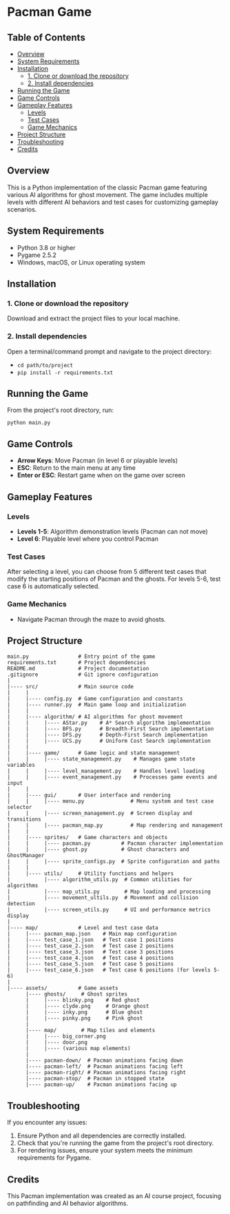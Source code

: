 # Pacman Game

## Table of Contents

- [Overview](#overview)
- [System Requirements](#system-requirements)
- [Installation](#installation)
  - [1. Clone or download the repository](#1-clone-or-download-the-repository)
  - [2. Install dependencies](#2-install-dependencies)
- [Running the Game](#running-the-game)
- [Game Controls](#game-controls)
- [Gameplay Features](#gameplay-features)
  - [Levels](#levels)
  - [Test Cases](#test-cases)
  - [Game Mechanics](#game-mechanics)
- [Project Structure](#project-structure)
- [Troubleshooting](#troubleshooting)
- [Credits](#credits)

## Overview

This is a Python implementation of the classic Pacman game featuring various AI algorithms for ghost movement. The game includes multiple levels with different AI behaviors and test cases for customizing gameplay scenarios.

## System Requirements

- Python 3.8 or higher
- Pygame 2.5.2
- Windows, macOS, or Linux operating system

## Installation

### 1. Clone or download the repository

Download and extract the project files to your local machine.

### 2. Install dependencies

Open a terminal/command prompt and navigate to the project directory:

- `cd path/to/project`
- `pip install -r requirements.txt`

## Running the Game

From the project's root directory, run:

`python main.py`

## Game Controls

- **Arrow Keys**: Move Pacman (in level 6 or playable levels)
- **ESC**: Return to the main menu at any time
- **Enter or ESC**: Restart game when on the game over screen

## Gameplay Features

### Levels

- **Levels 1-5**: Algorithm demonstration levels (Pacman can not move)
- **Level 6**: Playable level where you control Pacman

### Test Cases

After selecting a level, you can choose from 5 different test cases that modify the starting positions of Pacman and the ghosts. For levels 5-6, test case 6 is automatically selected.

### Game Mechanics

- Navigate Pacman through the maze to avoid ghosts.

## Project Structure

```
main.py                # Entry point of the game
requirements.txt       # Project dependencies
README.md              # Project documentation
.gitignore             # Git ignore configuration
|
|---- src/             # Main source code
|     |
|     |---- config.py  # Game configuration and constants
|     |---- runner.py  # Main game loop and initialization
|     |
|     |---- algorithm/ # AI algorithms for ghost movement
|     |     |---- AStar.py    # A* Search algorithm implementation
|     |     |---- BFS.py      # Breadth-First Search implementation
|     |     |---- DFS.py      # Depth-First Search implementation
|     |     |---- UCS.py      # Uniform Cost Search implementation
|     |
|     |---- game/      # Game logic and state management
|     |     |---- state_management.py    # Manages game state variables
|     |     |---- level_management.py    # Handles level loading
|     |     |---- event_management.py    # Processes game events and input
|     |
|     |---- gui/       # User interface and rendering
|     |     |---- menu.py               # Menu system and test case selector
|     |     |---- screen_management.py  # Screen display and transitions
|     |     |---- pacman_map.py         # Map rendering and management
|     |
|     |---- sprites/   # Game characters and objects
|     |     |---- pacman.py          # Pacman character implementation
|     |     |---- ghost.py           # Ghost characters and GhostManager
|     |     |---- sprite_configs.py  # Sprite configuration and paths
|     |
|     |---- utils/     # Utility functions and helpers
|           |---- algorithm_utils.py  # Common utilities for algorithms
|           |---- map_utils.py        # Map loading and processing
|           |---- movement_ultils.py  # Movement and collision detection
|           |---- screen_utils.py     # UI and performance metrics display
|
|---- map/             # Level and test case data
|     |---- pacman_map.json    # Main map configuration
|     |---- test_case_1.json   # Test case 1 positions
|     |---- test_case_2.json   # Test case 2 positions
|     |---- test_case_3.json   # Test case 3 positions
|     |---- test_case_4.json   # Test case 4 positions
|     |---- test_case_5.json   # Test case 5 positions
|     |---- test_case_6.json   # Test case 6 positions (for levels 5-6)
|
|---- assets/          # Game assets
      |---- ghosts/     # Ghost sprites
      |     |---- blinky.png    # Red ghost
      |     |---- clyde.png     # Orange ghost
      |     |---- inky.png      # Blue ghost
      |     |---- pinky.png     # Pink ghost
      |
      |---- map/        # Map tiles and elements
      |     |---- big_corner.png
      |     |---- door.png
      |     |---- (various map elements)
      |
      |---- pacman-down/  # Pacman animations facing down
      |---- pacman-left/  # Pacman animations facing left
      |---- pacman-right/ # Pacman animations facing right
      |---- pacman-stop/  # Pacman in stopped state
      |---- pacman-up/    # Pacman animations facing up
```

## Troubleshooting

If you encounter any issues:

1. Ensure Python and all dependencies are correctly installed.
2. Check that you're running the game from the project's root directory.
3. For rendering issues, ensure your system meets the minimum requirements for Pygame.

## Credits

This Pacman implementation was created as an AI course project, focusing on pathfinding and AI behavior algorithms.
